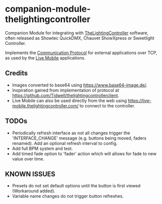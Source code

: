 # companion-module-thelightingcontroller
Companion Module for integrating with [TheLightingController](http://thelightingcontroller.com) software, often released as Showtec QuickDMX, Chauvet ShowXpress or Sweetlight Controller.

Implements the [Communication Protocol](http://download.thelightingcontroller.com/software/External_Application/Protocol.pdf) for external applications over TCP, as used by the [Live Mobile](https://thelightingcontroller.com/viewtopic.php?f=85&t=4552) applications.

## Credits
- Images converted to base64 using https://www.base64-image.de/.
- Inspiration gained from implementation of protocol at https://github.com/Tidwell/thelightingcontrollerclient.
- Live Mobile can also be used directly from the web using https://live-mobile.thelightingcontroller.com/ to connect to the controller.

## TODOs
- Periodically refresh interface as not all changes trigger the 'INTERFACE_CHANGE' message (e.g. buttons being moved, faders renamed). Add an optional refresh interval to config.
- Add full BPM system and test.
- Add timed fade option to 'fader' action which will allows for fade to new value over time.

## KNOWN ISSUES
- Presets do not set default options until the button is first viewed (Workaround added).
- Variable name changes do not trigger button refreshes.
